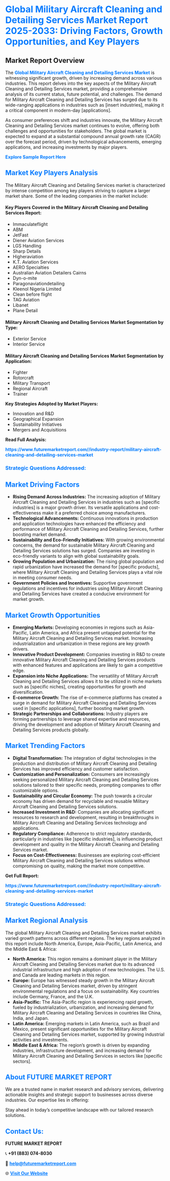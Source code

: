 <h1 style="color: #007BFF;">Global Military Aircraft Cleaning and Detailing Services Market Report 2025-2033: Driving Factors, Growth Opportunities, and Key Players</h1>

<section id="overview">
<h2>Market Report Overview</h2>
<p>The <a href="https://www.futuremarketreport.com//industry-report/military-aircraft-cleaning-and-detailing-services-market" style="color: #007BFF; text-decoration: none;"><strong>Global Military Aircraft Cleaning and Detailing Services Market</strong></a> is witnessing significant growth, driven by increasing demand across various industries. This report delves into the key aspects of the Military Aircraft Cleaning and Detailing Services market, providing a comprehensive analysis of its current status, future potential, and challenges. The demand for Military Aircraft Cleaning and Detailing Services has surged due to its wide-ranging applications in industries such as [insert industries], making it a critical component in modern-day [applications].</p>
<p>As consumer preferences shift and industries innovate, the Military Aircraft Cleaning and Detailing Services market continues to evolve, offering both challenges and opportunities for stakeholders. The global market is expected to expand at a substantial compound annual growth rate (CAGR) over the forecast period, driven by technological advancements, emerging applications, and increasing investments by major players.</p>
</section>

<section id="overview">
<p><a href="https://www.futuremarketreport.com//request-sample/reportId=49978" style="color: #007BFF; text-decoration: none;"><strong>Explore Sample Report Here</strong></a></p>
</section>

<section id="key-players">
<h2 style="color: #007BFF;">Market Key Players Analysis</h2>
<p>The Military Aircraft Cleaning and Detailing Services market is characterized by intense competition among key players striving to capture a larger market share. Some of the leading companies in the market include:</p>
<h4>Key Players Covered in the Military Aircraft Cleaning and Detailing Services Report:</h4>
<ul><li>Immaculateflight</li><li>ABM</li><li>JetFast</li><li>Diener Aviation Services</li><li>LGS Handling</li><li>Sharp Details</li><li>Higheraviation</li><li>K.T. Aviation Services</li><li>AERO Specialties</li><li>Australian Aviation Detailers Cairns</li><li>Dyn-o-mite</li><li>Paragonaviationdetailing</li><li>Kleenol Nigeria Limited</li><li>Clean before flight</li><li>TAG Aviation</li><li>Libanet</li><li>Plane Detail</li></ul>
<h4>Military Aircraft Cleaning and Detailing Services Market Segmentation by Type:</h4>
<ul><li>Exterior Service</li><li>Interior Service</li></ul>

<h4>Military Aircraft Cleaning and Detailing Services Market Segmentation by Application:</h4>
<ul><li>Fighter</li><li>Rotorcraft</li><li>Military Transport</li><li>Regional Aircraft</li><li>Trainer</li></ul>
<p><strong>Key Strategies Adopted by Market Players:</strong></p>
<ul>
<li>Innovation and R&D</li>
<li>Geographical Expansion</li>
<li>Sustainability Initiatives</li>
<li>Mergers and Acquisitions</li>
</ul>
</section>

<section>
<p><strong>Read Full Analysis: </strong></p><a href="https://www.futuremarketreport.com//industry-report/military-aircraft-cleaning-and-detailing-services-market" style="color: #007BFF; text-decoration: none;"><strong>https://www.futuremarketreport.com//industry-report/military-aircraft-cleaning-and-detailing-services-market</strong></a>
<h3 style="color: #007BFF;">Strategic Questions Addressed:</h3>
</section>

<section id="driving-factors">
<h2 style="color: #007BFF;">Market Driving Factors</h2>
<ul>
<li><strong>Rising Demand Across Industries:</strong> The increasing adoption of Military Aircraft Cleaning and Detailing Services in industries such as [specific industries] is a major growth driver. Its versatile applications and cost-effectiveness make it a preferred choice among manufacturers.</li>
<li><strong>Technological Advancements:</strong> Continuous innovations in production and application technologies have enhanced the efficiency and performance of Military Aircraft Cleaning and Detailing Services, further boosting market demand.</li>
<li><strong>Sustainability and Eco-Friendly Initiatives:</strong> With growing environmental concerns, the demand for sustainable Military Aircraft Cleaning and Detailing Services solutions has surged. Companies are investing in eco-friendly variants to align with global sustainability goals.</li>
<li><strong>Growing Population and Urbanization:</strong> The rising global population and rapid urbanization have increased the demand for [specific products], where Military Aircraft Cleaning and Detailing Services plays a vital role in meeting consumer needs.</li>
<li><strong>Government Policies and Incentives:</strong> Supportive government regulations and incentives for industries using Military Aircraft Cleaning and Detailing Services have created a conducive environment for market growth.</li>
</ul>
</section>

<section id="growth-opportunities">
<h2 style="color: #007BFF;">Market Growth Opportunities</h2>
<ul>
<li><strong>Emerging Markets:</strong> Developing economies in regions such as Asia-Pacific, Latin America, and Africa present untapped potential for the Military Aircraft Cleaning and Detailing Services market. Increasing industrialization and urbanization in these regions are key growth drivers.</li>
<li><strong>Innovative Product Development:</strong> Companies investing in R&D to create innovative Military Aircraft Cleaning and Detailing Services products with enhanced features and applications are likely to gain a competitive edge.</li>
<li><strong>Expansion into Niche Applications:</strong> The versatility of Military Aircraft Cleaning and Detailing Services allows it to be utilized in niche markets such as [specific niches], creating opportunities for growth and diversification.</li>
<li><strong>E-commerce Growth:</strong> The rise of e-commerce platforms has created a surge in demand for Military Aircraft Cleaning and Detailing Services used in [specific applications], further boosting market growth.</li>
<li><strong>Strategic Partnerships and Collaborations:</strong> Industry players are forming partnerships to leverage shared expertise and resources, driving the development and adoption of Military Aircraft Cleaning and Detailing Services products globally.</li>
</ul>
</section>

<section id="trending-factors">
<h2 style="color: #007BFF;">Market Trending Factors</h2>
<ul>
<li><strong>Digital Transformation:</strong> The integration of digital technologies in the production and distribution of Military Aircraft Cleaning and Detailing Services has improved efficiency and customer satisfaction.</li>
<li><strong>Customization and Personalization:</strong> Consumers are increasingly seeking personalized Military Aircraft Cleaning and Detailing Services solutions tailored to their specific needs, prompting companies to offer customizable options.</li>
<li><strong>Sustainability and Circular Economy:</strong> The push towards a circular economy has driven demand for recyclable and reusable Military Aircraft Cleaning and Detailing Services solutions.</li>
<li><strong>Increased Investment in R&D:</strong> Companies are allocating significant resources to research and development, resulting in breakthroughs in Military Aircraft Cleaning and Detailing Services technology and applications.</li>
<li><strong>Regulatory Compliance:</strong> Adherence to strict regulatory standards, particularly in industries like [specific industries], is influencing product development and quality in the Military Aircraft Cleaning and Detailing Services market.</li>
<li><strong>Focus on Cost-Effectiveness:</strong> Businesses are exploring cost-efficient Military Aircraft Cleaning and Detailing Services solutions without compromising on quality, making the market more competitive.</li>
</ul>
</section>

<section>
<p><strong>Get Full Report: </strong></p><a href="https://www.futuremarketreport.com//industry-report/military-aircraft-cleaning-and-detailing-services-market" style="color: #007BFF; text-decoration: none;"><strong>https://www.futuremarketreport.com//industry-report/military-aircraft-cleaning-and-detailing-services-market</strong></a>
<h3 style="color: #007BFF;">Strategic Questions Addressed:</h3>
</section>


<section id="regional-analysis">
<h2 style="color: #007BFF;">Market Regional Analysis</h2>
<p>The global Military Aircraft Cleaning and Detailing Services market exhibits varied growth patterns across different regions. The key regions analyzed in this report include North America, Europe, Asia-Pacific, Latin America, and the Middle East & Africa:</p>
<ul>
<li><strong>North America:</strong> This region remains a dominant player in the Military Aircraft Cleaning and Detailing Services market due to its advanced industrial infrastructure and high adoption of new technologies. The U.S. and Canada are leading markets in this region.</li>
<li><strong>Europe:</strong> Europe has witnessed steady growth in the Military Aircraft Cleaning and Detailing Services market, driven by stringent environmental regulations and a focus on sustainability. Key countries include Germany, France, and the U.K.</li>
<li><strong>Asia-Pacific:</strong> The Asia-Pacific region is experiencing rapid growth, fueled by industrialization, urbanization, and increasing demand for Military Aircraft Cleaning and Detailing Services in countries like China, India, and Japan.</li>
<li><strong>Latin America:</strong> Emerging markets in Latin America, such as Brazil and Mexico, present significant opportunities for the Military Aircraft Cleaning and Detailing Services market, supported by growing industrial activities and investments.</li>
<li><strong>Middle East & Africa:</strong> The region’s growth is driven by expanding industries, infrastructure development, and increasing demand for Military Aircraft Cleaning and Detailing Services in sectors like [specific sectors].</li>
</ul>
</section>

<footer>
<h2 style="color: #007BFF;">About FUTURE MARKET REPORT</h2>
<p>We are a trusted name in market research and advisory services, delivering actionable insights and strategic support to businesses across diverse industries. Our expertise lies in offering:</p>

<p>Stay ahead in today’s competitive landscape with our tailored research solutions.</p>

<h2 style="color: #007BFF;">Contact Us:</h2>
<p><strong>FUTURE MARKET REPORT</strong></p>
<p>📞 <strong>+91 (883) 074-8030</strong></p>
<p>📧 <strong><a href="mailto:help@futuremarketreport.com" style="color: #007BFF;">help@futuremarketreport.com</a></strong></p>
<p>🌐 <strong><a href="https://www.futuremarketreport.com/" style="color: #007BFF;">Visit Our Website</a></strong></p>
</footer>